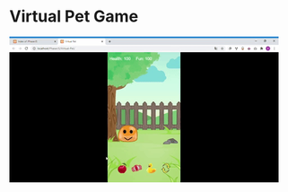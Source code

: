 # Virtual Pet Game

![Virtual Pet Game](https://github.com/mustafadalga/PhaserJS-Game-Development/blob/master/Virtual-Pet/game.gif)

